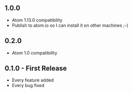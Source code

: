 ## 1.0.0

* Atom 1.13.0 compatibility
* Publish to atom.io so I can install it on other machines ;-)

## 0.2.0

* Atom 1.0 compatibility

## 0.1.0 - First Release

* Every feature added
* Every bug fixed
